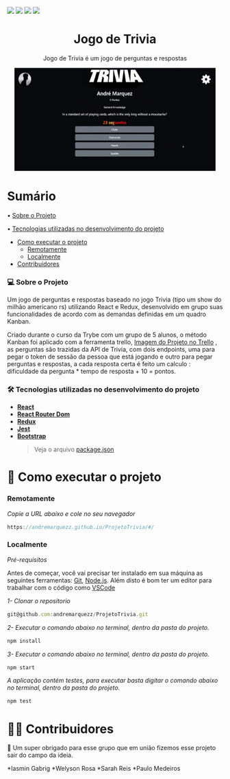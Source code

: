 <img src="https://img.shields.io/github/issues/andremarquezz/ProjetoTrivia?style=plastic"/> <img src="https://img.shields.io/github/forks/andremarquezz/ProjetoTrivia?style=plastic"/> <img src="https://img.shields.io/github/stars/andremarquezz/ProjetoTrivia?style=plastic"/> <img src="https://img.shields.io/github/license/andremarquezz/ProjetoTrivia?style=plastic"/>

<h1 align="center">Jogo de Trivia</h1>
<p align="center">Jogo de Trivia é um jogo de perguntas e respostas</p>
<p align="center"> 
  <img width="470" src="src/assets/to_readme/triviaGif.gif">
 </p>

# Sumário

• [Sobre o Projeto](#-sobre-o-projeto)

• [Tecnologias utilizadas no desenvolvimento do projeto](#-tecnologias-utilizadas-no-desenvolvimento-do-projeto)

- [Como executar o projeto](#-como-executar-o-projeto)
  - [Remotamente](#remotamente)
  - [Localmente](#localmente)
- [Contribuidores](#-contribuidores)

### 💻 Sobre o Projeto

<p>Um jogo de perguntas e respostas baseado no jogo Trivia (tipo um show do milhão americano rs) utilizando React e Redux, desenvolvido em grupo suas funcionalidades de acordo com as demandas definidas em um quadro Kanban.</p>
<p>Criado durante o curso da Trybe com um grupo de 5 alunos, o método Kanban foi aplicado com a ferramenta trello, <a target="_blank" href="src/assets/to_readme/kanbanTrivia.png">Imagem do Projeto no Trello</a> , as perguntas são trazidas da API de Trivia, com dois endpoints, uma para pegar o token de sessão da pessoa que está jogando e outro para pegar perguntas e respostas, a cada resposta certa é feito um calculo : dificuldade da pergunta * tempo de resposta + 10 = pontos. </p>

### 🛠 Tecnologias utilizadas no desenvolvimento do projeto

- **[React](https://github.com/facebook/react)**
- **[React Router Dom](https://github.com/ReactTraining/react-router/tree/master/packages/react-router-dom)**
- **[Redux](https://github.com/facebook/react)**
- **[Jest](https://github.com/facebook/jest#-delightful-javascript-testing)**
- **[Bootstrap](https://getbootstrap.com/)**
  > Veja o arquivo [package.json](https://github.com/andremarquezz/ProjetoTrivia/blob/Trivia/package.json)

# 🚀 Como executar o projeto

### Remotamente

_Copie a URL abaixo e cole no seu navegador_

```jsx
https://andremarquezz.github.io/ProjetoTrivia/#/
```

### Localmente

_Pré-requisitos_

Antes de começar, você vai precisar ter instalado em sua máquina as seguintes ferramentas:
[Git](https://git-scm.com), [Node.js](https://nodejs.org/en/).
Além disto é bom ter um editor para trabalhar com o código como [VSCode](https://code.visualstudio.com/)

_1- Clonar o repositorio_

```jsx
git@github.com:andremarquezz/ProjetoTrivia.git
```

_2- Executar o comando abaixo no terminal, dentro da pasta do projeto._

```jsx
npm install
```

_3- Executar o comando abaixo no terminal, dentro da pasta do projeto._

```jsx
npm start
```
*A aplicação contém testes, para executar basta digitar o comando abaixo no terminal, dentro da pasta do projeto.* 
```jsx 
npm test
```

# 👨‍💻 Contribuidores

💜 Um super obrigado para esse grupo que em união fizemos esse projeto sair do campo da ideia.

*Iasmin Gabrig
*Welyson Rosa
*Sarah Reis
*Paulo Medeiros
